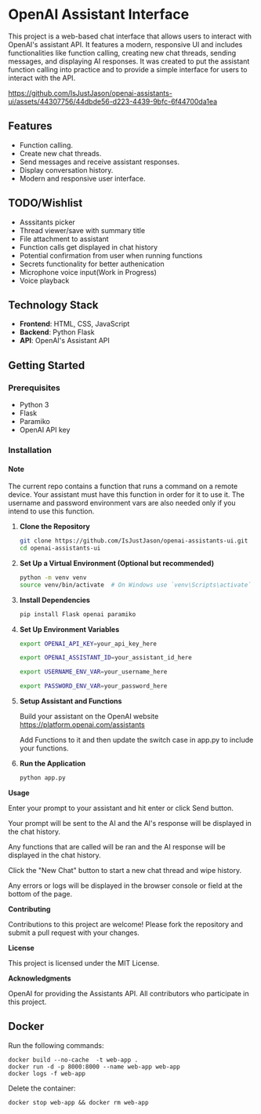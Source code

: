 # OpenAI Assistant Interface

This project is a web-based chat interface that allows users to interact with OpenAI's assistant API. It features a modern, responsive UI and includes functionalities like function calling, creating new chat threads, sending messages, and displaying AI responses. It was created to put the assistant function calling into practice and to provide a simple interface for users to interact with the API.

https://github.com/IsJustJason/openai-assistants-ui/assets/44307756/44dbde56-d223-4439-9bfc-6f44700da1ea

## Features

- Function calling.
- Create new chat threads.
- Send messages and receive assistant responses.
- Display conversation history.
- Modern and responsive user interface.

## TODO/Wishlist

- Asssitants picker
- Thread viewer/save with summary title
- File attachment to assistant
- Function calls get displayed in chat history
- Potential confirmation from user when running functions
- Secrets functionality for better authenication
- Microphone voice input(Work in Progress)
- Voice playback

## Technology Stack

- **Frontend**: HTML, CSS, JavaScript
- **Backend**: Python Flask
- **API**: OpenAI's Assistant API

## Getting Started

### Prerequisites

- Python 3
- Flask
- Paramiko
- OpenAI API key

### Installation

#### Note
   The current repo contains a function that runs a command on a remote device. Your assistant must have this function in order for it to use it. The username and password environment vars are also needed only if you intend to use this function.

1. **Clone the Repository**

   ```bash
   git clone https://github.com/IsJustJason/openai-assistants-ui.git
   cd openai-assistants-ui

2. **Set Up a Virtual Environment (Optional but recommended)**

   ```bash
   python -m venv venv
   source venv/bin/activate  # On Windows use `venv\Scripts\activate`

3. **Install Dependencies**
   ```bash
   pip install Flask openai paramiko

4. **Set Up Environment Variables**
   ```bash
   export OPENAI_API_KEY=your_api_key_here

   export OPENAI_ASSISTANT_ID=your_assistant_id_here

   export USERNAME_ENV_VAR=your_username_here

   export PASSWORD_ENV_VAR=your_password_here

5. **Setup Assistant and Functions**

   Build your assistant on the OpenAI website https://platform.openai.com/assistants

   Add Functions to it and then update the switch case in app.py to include your functions.

6. **Run the Application**
   ```bash
   python app.py

**Usage**
   
   Enter your prompt to your assistant and hit enter or click Send button.
   
   Your prompt will be sent to the AI and the AI's response will be displayed in the chat history.
   
   Any functions that are called will be ran and the AI response will be displayed in the chat history.
   
   Click the "New Chat" button to start a new chat thread and wipe history.
   
   Any errors or logs will be displayed in the browser console or field at the bottom of the page.

**Contributing**

   Contributions to this project are welcome! Please fork the repository and submit a pull request with your changes.

**License**

   This project is licensed under the MIT License.

**Acknowledgments**

   OpenAI for providing the Assistants API.
   All contributors who participate in this project.

## Docker

Run the following commands:

```
docker build --no-cache  -t web-app .
docker run -d -p 8000:8000 --name web-app web-app
docker logs -f web-app
```

Delete the container:

```
docker stop web-app && docker rm web-app
```